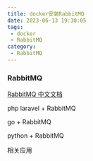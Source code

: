 ```yaml
---
title: docker安装RabbitMQ
date: 2023-06-13 19:30:05
tags:
 - docker
 - RabbitMQ
category:
 - RabbitMQ
---
```



### RabbitMQ
[RabbitMQ 中文文档](https://rabbitmq.mr-ping.com/)



php laravel + RabbitMQ

go + RabbitMQ

python + RabbitMQ

相关应用